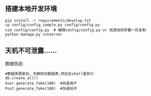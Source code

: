 ## 搭建本地开发环境

```
pip install -r requirements/develop.txt
cp config/config_sample.py config/config.py
vim config/config.py  # 编辑config/config.py or 找其他同学要一份复制
python manage.py runserver
```


## 天机不可泄露......

数据伪造:

```
#数据库更新后，先删除旧数据表,然后在shell里执行
db.create_all()
User.generate_fake(100)  #伪造用户
Post.generate_fake(100)  #伪造帖子
```